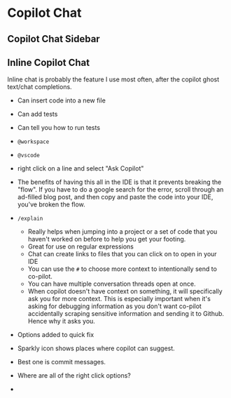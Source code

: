 # Copilot Chat
## Copilot Chat Sidebar

## Inline Copilot Chat
Inline chat is probably the feature I use most often, after the copilot ghost text/chat completions.

- Can insert code into a new file
- Can add tests
- Can tell you how to run tests
- `@workspace`
- `@vscode`
- right click on a line and select "Ask Copilot"
- The benefits of having this all in the IDE is that it prevents breaking the "flow". If you have to do a google search for the error, scroll through an ad-filled blog post, and then copy and paste the code into your IDE, you've broken the flow. 
- `/explain`
  - Really helps when jumping into a project or a set of code that you haven't worked on before to help you get your footing.
  - Great for use on regular expressions
  - Chat can create links to files that you can click on to open in your IDE
  - You can use the `#` to choose more context to intentionally send to co-pilot.
  - You can have multiple conversation threads open at once.
  - When copilot doesn't have context on something, it will specifically ask you for more context. This is especially important when it's asking for debugging information as you don't want co-pilot accidentally scraping sensitive information and sending it to Github. Hence why it asks you.
- Options added to quick fix

- Sparkly icon shows places where copilot can suggest. 
- Best one is commit messages.
- Where are all of the right click options?
- 